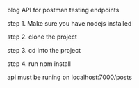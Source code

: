blog API for postman testing endpoints

step 1. Make sure you have nodejs installed

step 2. clone the project

step 3. cd into the project

step 4. run npm install


api must be runing on localhost:7000/posts
